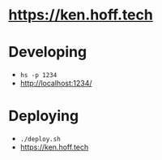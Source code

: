 # <https://ken.hoff.tech>

# Developing

-   `hs -p 1234`
-   <http://localhost:1234/>

# Deploying

-   `./deploy.sh`
-   <https://ken.hoff.tech>
